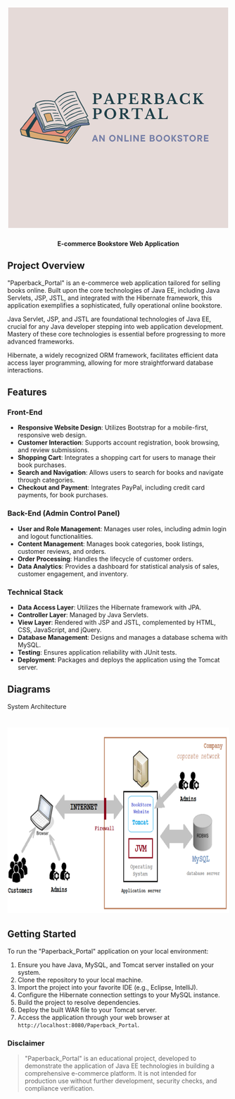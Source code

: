 <h1 align="center">
   <img src="https://github.com/sultanul-ovi/Paperback_Portal/blob/master/images/banner.png"  width="500" height="500" />
</h1>

<h4 align="center">
E-commerce Bookstore Web Application
</h4>


## Project Overview
"Paperback_Portal" is an e-commerce web application tailored for selling books online. Built upon the core technologies of Java EE, including Java Servlets, JSP, JSTL, and integrated with the Hibernate framework, this application exemplifies a sophisticated, fully operational online bookstore.

Java Servlet, JSP, and JSTL are foundational technologies of Java EE, crucial for any Java developer stepping into web application development. Mastery of these core technologies is essential before progressing to more advanced frameworks.

Hibernate, a widely recognized ORM framework, facilitates efficient data access layer programming, allowing for more straightforward database interactions.

## Features

### Front-End
- **Responsive Website Design**: Utilizes Bootstrap for a mobile-first, responsive web design.
- **Customer Interaction**: Supports account registration, book browsing, and review submissions.
- **Shopping Cart**: Integrates a shopping cart for users to manage their book purchases.
- **Search and Navigation**: Allows users to search for books and navigate through categories.
- **Checkout and Payment**: Integrates PayPal, including credit card payments, for book purchases.

### Back-End (Admin Control Panel)
- **User and Role Management**: Manages user roles, including admin login and logout functionalities.
- **Content Management**: Manages book categories, book listings, customer reviews, and orders.
- **Order Processing**: Handles the lifecycle of customer orders.
- **Data Analytics**: Provides a dashboard for statistical analysis of sales, customer engagement, and inventory.

### Technical Stack
- **Data Access Layer**: Utilizes the Hibernate framework with JPA.
- **Controller Layer**: Managed by Java Servlets.
- **View Layer**: Rendered with JSP and JSTL, complemented by HTML, CSS, JavaScript, and jQuery.
- **Database Management**: Designs and manages a database schema with MySQL.
- **Testing**: Ensures application reliability with JUnit tests.
- **Deployment**: Packages and deploys the application using the Tomcat server.

## Diagrams
System Architecture
<h1 align="center">
   <img src="https://github.com/sultanul-ovi/Paperback_Portal/blob/master/images/System_Architecture.png"  width="850" height="420" />
</h1>


## Getting Started

To run the "Paperback_Portal" application on your local environment:

1. Ensure you have Java, MySQL, and Tomcat server installed on your system.
2. Clone the repository to your local machine.
3. Import the project into your favorite IDE (e.g., Eclipse, IntelliJ).
4. Configure the Hibernate connection settings to your MySQL instance.
5. Build the project to resolve dependencies.
6. Deploy the built WAR file to your Tomcat server.
7. Access the application through your web browser at `http://localhost:8080/Paperback_Portal`.



### Disclaimer

> "Paperback_Portal" is an educational project, developed to demonstrate the application of Java EE technologies in building a comprehensive e-commerce platform. It is not intended for production use without further development, security checks, and compliance verification.
